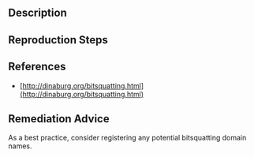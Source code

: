 ## Description


## Reproduction Steps


## References

- [http://dinaburg.org/bitsquatting.html](http://dinaburg.org/bitsquatting.html)


## Remediation Advice

As a best practice, consider registering any potential bitsquatting domain names.

